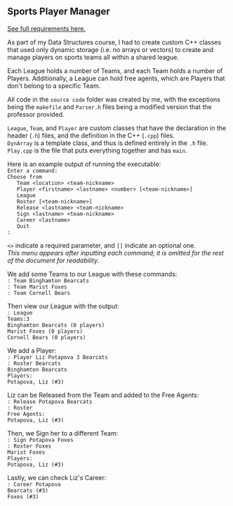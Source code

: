 ## Sports Player Manager
[See full requirements here.](requirements.pdf) <br/>

As part of my Data Structures course, I had to create custom C++ classes that used only dynamic storage (i.e. no arrays or vectors) to create and manage players on sports teams all within a shared league.

Each League holds a number of Teams, and each Team holds a number of Players. Additionally, a League can hold free agents, which are Players that don't belong to a specific Team.

All code in the `source code` folder was created by me, with the exceptions being the `makefile` and `Parser.h` files being a modified version that the professor provided.

`League`, `Team`, and `Player` are custom classes that have the declaration in the header (`.h`) files, and the definition in the C++ (`.cpp`) files. 
<br/> `DynArray` is a template class, and thus is defined entirely in the `.h` file.
<br/> `Play.cpp` is the file that puts everything together and has `main`.

Here is an example output of running the executable: <br/>
`Enter a command:` <br/>
`Choose from` <br/>
`   Team <location> <team-nickname>` <br/>
`   Player <firstname> <lastname> <number> [<team-nickname>]`<br/>
`   League`<br/>
`   Roster [<team-nickname>]`<br/>
`   Release <lastname> <team-nickname>`<br/>
`   Sign <lastname> <team-nickname>`<br/>
`   Career <lastname>`<br/>
`   Quit`<br/>
`:` <br/>

`<>` indicate a required parameter, and `[]` indicate an optional one. <br/>
*This menu appears after inputting each command; it is omitted for the rest of the document for readability.*

We add some Teams to our League with these commands:<br/>
`: Team Binghamton Bearcats` <br/>
`: Team Marist Foxes` <br/>
`: Team Cornell Bears` <br/>

Then view our League with the output: <br/>
`: League` <br/>
`Teams:3` <br/>
`Binghamton Bearcats (0 players)`<br/>
`Marist Foxes (0 players)`<br/>
`Cornell Bears (0 players)`<br/>

We add a Player: <br/>
`: Player Liz Potapova 3 Bearcats` <br/>
`: Roster Bearcats` <br/>
`Binghamton Bearcats`<br/>
`Players:`<br/>
`Potapova, Liz (#3)`<br/>

Liz can be Released from the Team and added to the Free Agents: <br/>
`: Release Potapova Bearcats`<br/>
`: Roster`<br/>
`Free Agents:`<br/>
`Potapova, Liz (#3)`<br/>

Then, we Sign her to a different Team:<br/>
`: Sign Potapova Foxes`<br/>
`: Roster Foxes`<br/>
`Marist Foxes`<br/>
`Players:`<br/>
`Potapova, Liz (#3)`<br/>

Lastly, we can check Liz's Career:<br/>
`: Career Potapova`<br/>
`Bearcats (#3)`<br/>
`Foxes (#3)`<br/>
